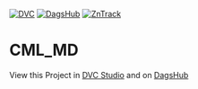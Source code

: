 [![DVC](https://img.shields.io/badge/-tracked-white.svg?logo=data-version-control&link=https://dvc.org/?utm_campaign=badge)](https://studio.iterative.ai/user/PythonFZ/views/dvc_lammps_nvt_npt-6dx6tzcvi9)
 [![DagsHub](https://bit.ly/33Q1Dv9)](https://dagshub.com/PythonFZ/dvc_lammps_nvt_npt)
 [![ZnTrack](https://img.shields.io/badge/Powered%20by-ZnTrack-%23007CB0)](https://zntrack.readthedocs.io/en/latest/)
# CML_MD

View this Project in [DVC Studio](https://studio.iterative.ai/user/PythonFZ/views/dvc_lammps_nvt_npt-6dx6tzcvi9) and on [DagsHub](https://dagshub.com/PythonFZ/dvc_lammps_nvt_npt)
